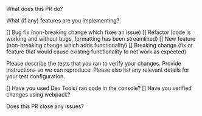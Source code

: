 What does this PR do?

What (if any) features are you implementing?

 [] Bug fix (non-breaking change which fixes an issue)
 [] Refactor (code is working and without bugs, formatting has been streamlined)
 [] New feature (non-breaking change which adds functionality)
 [] Breaking change (fix or feature that would cause existing functionality to not work as expected)
 
Please describe the tests that you ran to verify your changes. Provide instructions so we can reproduce. Please also list any relevant details for your test configuration.

[] Have you used Dev Tools/ ran code in the console?
[] Have you verified changes using webpack?

Does this PR close any issues? 







